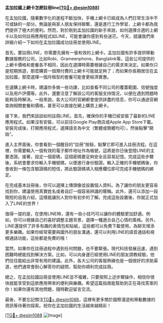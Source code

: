 **孟加拉國上網卡怎麽註冊line[[TG💪+ @esim1088](https://t.me/s/esim1088)]**

在孟加拉國，隨著數字化的進程不斷加快，手機上網卡已經成為人們日常生活中不可或缺的一部分。無論是與家人朋友保持聯繫，還是進行工作學習，上網卡都為我們提供了極大的便利。然而，對於剛到孟加拉國的新手來說，如何選擇合適的上網卡以及如何註冊應用程式如LINE，可能會讓你感到有些迷茫。今天，就讓我們來詳細介紹一下如何在孟加拉國成功註冊並使用LINE。

首先，要註冊LINE，你需要先擁有一張有效的上網卡。孟加拉國有許多提供移動數據服務的公司，比如Robi、Grameenphone、Banglalink等。這些公司提供的上網卡價格和套餐各不相同，因此在選擇時需要根據自己的需求來決定。如果你只是短期旅遊，那麼購買一個預付費的上網卡可能就足夠了；而如果你長期居住在孟加拉國，那麼選擇一個月租型的套餐可能會更經濟實惠。

在選購上網卡時，建議你多做一些功課，比如查看不同公司的覆蓋範圍、信號強度以及用戶評價等。此外，還要注意了解該公司的客服支持情況，以便在遇到問題時能夠及時解決。一般來說，各大公司的官網都會提供詳盡的信息，你可以通過官網查詢相關套餐和價格，甚至可以直接在網上購買上網卡。

接下來，我們來談談如何註冊LINE。首先，確保你的手機已經安裝了最新的LINE應用程式。如果沒有安裝，可以前往Google Play商店或Apple App Store下載。安裝完成後，打開應用程式，選擇語言為中文（繁體或簡體均可），然後點擊“開始”。

進入主界面後，你會看到一個醒目的“註冊”按鈕，點擊它即可進入註冊流程。在這裡，你需要輸入一個有效的電子郵件地址作為帳號，這將是你日後登陸LINE的主要憑證。接著，設定一個密碼，這個密碼要足夠安全且容易記憶。完成這些步驟後，系統會要求你輸入手機號碼，以便進行身份驗證。輸入正確的手機號碼後，你會收到一條包含驗證碼的短信，將此驗證碼填入相應欄位即可完成手機號碼的綁定。

在完成基本註冊後，你可以選擇上傳頭像並設置個人資料。為了讓你的朋友更容易找到你，建議使用真實姓名或者自訂一個容易辨識的暱稱。此外，還可以添加一段簡短的自我介紹，這樣能讓別人對你有初步的了解。完成這些設置後，你就正式加入了LINE的世界！

值得一提的是，在使用LINE時，還有一些小技巧可以讓你的體驗更加舒適。例如，你可以根據自己的喜好調整主題背景，選擇一種適合自己心情的風格。另外，LINE還提供了許多有趣的表情包和貼紙，這些都可以免費下載使用，為聊天增添更多樂趣。如果你經常需要與國外的朋友溝通，還可以利用LINE的語音通話和視頻通話功能，這些都是免費的哦！

當然，如果你在註冊過程中遇到任何問題，也不要緊張。現代科技發展迅速，遇到困難時總能找到解決方案。比如，可以向身邊已經使用LINE的朋友請教經驗，他們往往能給出非常有用的建議。此外，各大公司的客服熱線也是一個很好的求助渠道，他們通常會耐心解答你的疑問，幫助你順利完成註冊。

總之，在孟加拉國註冊並使用LINE並不複雜，只要按照上述步驟操作，相信你很快就能享受到這款應用帶來的便利與樂趣。希望這篇指南能幫助到正在尋找答案的你！如果你還有其他問題，隨時歡迎留言交流。

最後，不要忘記關注[TG💪+ @esim1088](https://t.me/s/esim1088)，這裡有更多關於國際漫遊和移動數據的資訊等待著你探索。祝你在孟加拉國的生活越來越精彩！

[[TG💪+ @esim1088](https://t.me/s/esim1088) ![Image](https://i.postimg.cc/4NQfJmqS/Snipaste-2025-05-13-00-14-12.png)]